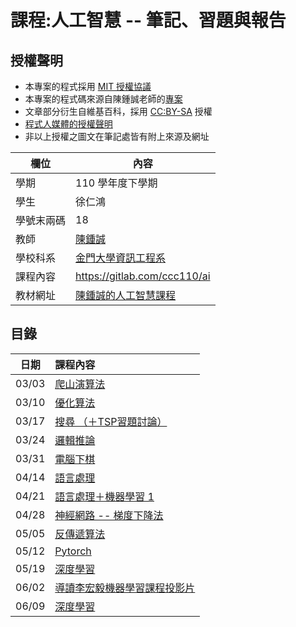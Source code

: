 # 課程:人工智慧 -- 筆記、習題與報告

## 授權聲明
* 本專案的程式採用 [MIT 授權協議](https://opensource.org/licenses/MIT)  
* 本專案的程式碼來源自陳鍾誠老師的[專案](https://gitlab.com/ccc110/ai)
* 文章部分衍生自維基百科，採用 [CC:BY-SA](https://zh.wikipedia.org/zh-hant/Wikipedia%3ACC_BY-SA_3.0%E5%8D%8F%E8%AE%AE%E6%96%87%E6%9C%AC) 授權  
* [程式人媒體的授權聲明](http://ww1.programmermedia.org/)  
* 非以上授權之圖文在筆記處皆有附上來源及網址

欄位 | 內容
-----|--------
學期 | 110 學年度下學期
學生 |  徐仁鴻
學號末兩碼 | 18
教師 | [陳鍾誠](https://www.nqu.edu.tw/educsie/index.php?act=blog&code=list&ids=4)
學校科系 | [金門大學資訊工程系](https://www.nqu.edu.tw/educsie/index.php)
課程內容 | https://gitlab.com/ccc110/ai
教材網址 | [陳鍾誠的人工智慧課程](https://kinmen6.com/root/%E9%99%B3%E9%8D%BE%E8%AA%A0/%E8%AA%B2%E7%A8%8B/%E4%BA%BA%E5%B7%A5%E6%99%BA%E6%85%A7/README.md)
## 目錄
| 日期        | 課程內容   |
| --------   | :-----  |
| 03/03     | [爬山演算法](note/03/03.md) |
| 03/10     | [優化算法](note/03/10.md) |
| 03/17     | [搜尋 （＋TSP習題討論）](note/03/17.md) |
| 03/24     | [邏輯推論](note/03/24.md) |
| 03/31     | [電腦下棋](note/03/31.md) |
| 04/14     | [語言處理](note/04/14.md) |
| 04/21     | [語言處理＋機器學習 1](note/04/21.md) |
| 04/28     | [神經網路 -- 梯度下降法](note/04/28.md) |
| 05/05     | [反傳遞算法](note/05/05.md) |
| 05/12     | [Pytorch](note/05/12.md) |
| 05/19     | [深度學習](note/05/19.md) |
| 06/02     | [導讀李宏毅機器學習課程投影片](note/06/02.md) |
| 06/09     | [深度學習](note/06/09.md) |
